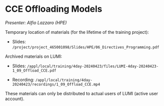 # CCE Offloading Models

*Presenter: Alfio Lazzaro (HPE)*

<!--
Course materials will be provided during and after the course.
-->

Temporary location of materials (for the lifetime of the training project):

-   Slides: `/project/project_465001098/Slides/HPE/06_Directives_Programming.pdf`

Archived materials on LUMI:

-   Slides: `/appl/local/training/4day-20240423/files/LUMI-4day-20240423-1_09_Offload_CCE.pdf`

-   Recording: `/appl/local/training/4day-20240423/recordings/1_09_Offload_CCE.mp4`

These materials can only be distributed to actual users of LUMI (active user account).
